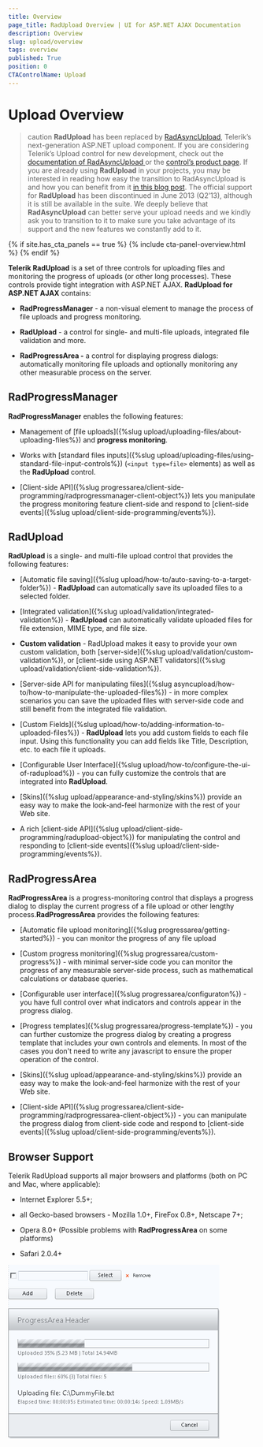 ```yaml
---
title: Overview
page_title: RadUpload Overview | UI for ASP.NET AJAX Documentation
description: Overview
slug: upload/overview
tags: overview
published: True
position: 0
CTAControlName: Upload
---
```


# Upload Overview



>caution  **RadUpload** has been replaced by [RadAsyncUpload](https://demos.telerik.com/aspnet-ajax/asyncupload/examples/overview/defaultcs.aspx), Telerik’s next-generation ASP.NET upload component. If you are considering Telerik’s Upload control for new development, check out the [ documentation of RadAsyncUpload ](https://www.telerik.com/help/aspnet-ajax/asyncupload-overview.html) or the [control’s product page](https://www.telerik.com/products/aspnet-ajax/asyncupload.aspx). If you are already using **RadUpload** in your projects, you may be interested in reading how easy the transition to RadAsyncUpload is and how you can benefit from it [in this blog post](https://www.telerik.com/blogs/the-case-of-telerik-s-new-old-asp.net-ajax-upload-control-radasyncupload). The official support for **RadUpload** has been discontinued in June 2013 (Q2’13), although it is still be available in the suite. We deeply believe that **RadAsyncUpload** can better serve your upload needs and we kindly ask you to transition to it to make sure you take advantage of its support and the new features we constantly add to it.
>

{% if site.has_cta_panels == true %}
{% include cta-panel-overview.html %}
{% endif %}

**Telerik RadUpload** is a set of three controls for uploading files and monitoring the progress of uploads (or other long processes). These controls provide tight integration with ASP.NET AJAX. **RadUpload for ASP.NET AJAX** contains:

* **RadProgressManager** - a non-visual element to manage the process of file uploads and progress monitoring.

* **RadUpload** - a control for single- and multi-file uploads, integrated file validation and more.

* **RadProgressArea -** a control for displaying progress dialogs: automatically monitoring file uploads and optionally monitoring any other measurable process on the server.

## RadProgressManager

**RadProgressManager** enables the following features:

* Management of [file uploads]({%slug upload/uploading-files/about-uploading-files%}) and **progress monitoring**.

* Works with [standard files inputs]({%slug upload/uploading-files/using-standard-file-input-controls%}) (`<input type=file>` elements) as well as the **RadUpload** control.

* [Client-side API]({%slug progressarea/client-side-programming/radprogressmanager-client-object%}) lets you manipulate the progress monitoring feature client-side and respond to [client-side events]({%slug upload/client-side-programming/events%}).

## RadUpload

**RadUpload** is a single- and multi-file upload control that provides the following features:

* [Automatic file saving]({%slug upload/how-to/auto-saving-to-a-target-folder%}) - **RadUpload** can automatically save its uploaded files to a selected folder.

* [Integrated validation]({%slug upload/validation/integrated-validation%}) - **RadUpload** can automatically validate uploaded files for file extension, MIME type, and file size.

* **Custom validation** - RadUpload makes it easy to provide your own custom validation, both [server-side]({%slug upload/validation/custom-validation%}), or [client-side using ASP.NET validators]({%slug upload/validation/client-side-validation%}).

* [Server-side API for manipulating files]({%slug asyncupload/how-to/how-to-manipulate-the-uploaded-files%}) - in more complex scenarios you can save the uploaded files with server-side code and still benefit from the integrated file validation.

* [Custom Fields]({%slug upload/how-to/adding-information-to-uploaded-files%}) - **RadUpload** lets you add custom fields to each file input. Using this functionality you can add fields like Title, Description, etc. to each file it uploads.

* [Configurable User Interface]({%slug upload/how-to/configure-the-ui-of-radupload%}) - you can fully customize the controls that are integrated into **RadUpload**.

* [Skins]({%slug upload/appearance-and-styling/skins%}) provide an easy way to make the look-and-feel harmonize with the rest of your Web site.

* A rich [client-side API]({%slug upload/client-side-programming/radupload-object%}) for manipulating the control and responding to [client-side events]({%slug upload/client-side-programming/events%}).

## RadProgressArea

**RadProgressArea** is a progress-monitoring control that displays a progress dialog to display the current progress of a file upload or other lengthy process.**RadProgressArea** provides the following features:

* [Automatic file upload monitoring]({%slug progressarea/getting-started%}) - you can monitor the progress of any file upload

* [Custom progress monitoring]({%slug progressarea/custom-progress%}) - with minimal server-side code you can monitor the progress of any measurable server-side process, such as mathematical calculations or database queries.

* [Configurable user interface]({%slug progressarea/configuraton%}) - you have full control over what indicators and controls appear in the progress dialog.

* [Progress templates]({%slug progressarea/progress-template%}) - you can further customize the progress dialog by creating a progress template that includes your own controls and elements. In most of the cases you don't need to write any javascript to ensure the proper operation of the control.

* [Skins]({%slug upload/appearance-and-styling/skins%}) provide an easy way to make the look-and-feel harmonize with the rest of your Web site.

* [Client-side API]({%slug progressarea/client-side-programming/radprogressarea-client-object%}) - you can manipulate the progress dialog from client-side code and respond to [client-side events]({%slug upload/client-side-programming/events%}).

## Browser Support

Telerik RadUpload supports all major browsers and platforms (both on PC and Mac, where applicable):

* Internet Explorer 5.5+;

* all Gecko-based browsers - Mozilla 1.0+, FireFox 0.8+, Netscape 7+;

* Opera 8.0+ (Possible problems with **RadProgressArea** on some platforms)

* Safari 2.0.4+

![Default Skin](images/upload_default_skin.png)
